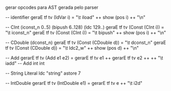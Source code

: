 gerar opcodes para AST gerada pelo parser

-- identifier
geraE tf tv (IdVar i) = "\t iload" ++ show (pos i) ++ "\n"

-- CInt (iconst_n 0..5) (bipush 6..128) (ldc 129..)
geraE tf tv (Const (CInt i)) = "\t iconst_n"
geraE tf tv (Const (CInt i)) = "\t bipush" ++ show (pos i) ++ "\n"

-- CDouble (dconst_n)
geraE tf tv (Const (CDouble d)) = "\t dconst_n"
geraE tf tv (Const (CDouble d)) = "\t ldc2_w" ++ show (pos d) ++ "\n"


-- Add
gerarE tf tv (Add e1 e2) = gerarE tf tv e1 ++ gerarE tf tv e2 ++
                            ++ "\t iadd" -- Add int int

-- String Literal
ldc "string"
astore 7

-- IntDouble
gerarE tf tv (IntDouble e1) = gerarE tf tv e ++ "\t i2d"
